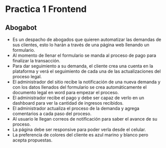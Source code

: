 # Practica 1 Frontend

## Abogabot

- Es un despacho de abogados que quieren automatizar las demandas de sus clientes, esto lo harán a través de una página web llenando un formulario.
- Al momento de llenar el formulario se manda al proceso de pago para finalizar la transacción.
- Para dar seguimiento a su demanda, el cliente crea una cuenta en la plataforma y verá el seguimiento de cada una de las actualizaciones del proceso legal.
- El administrador del sitio recibe la notificación de una nueva demanda y con los datos llenados del formulario se crea automáticamente el documento legal en word para empezar el proceso.
- El administrador recibe el pago y debe ser capaz de verlo en un dashboard para ver la cantidad de ingresos recibidos.
- El administrador actualiza el proceso de la demanda y agrega comentarios a cada paso del proceso.
- Al usuario le llegan correos de notificación para saber el avance de su proceso.
- La página debe ser responsive para poder verla desde el celular.
- La preferencia de colores del cliente es azul marino y blanco pero acepta propuestas.
